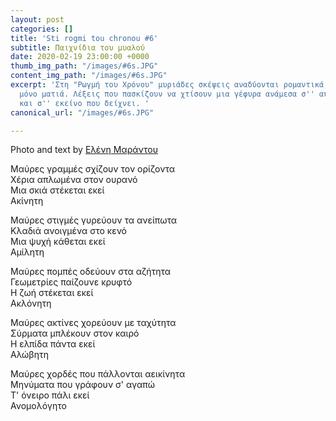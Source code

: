 ```yaml
---
layout: post
categories: []
title: 'Sti rogmi tou chronou #6'
subtitle: Παιχνίδια του μυαλού
date: 2020-02-19 23:00:00 +0000
thumb_img_path: "/images/#6s.JPG"
content_img_path: "/images/#6s.JPG"
excerpt: 'Στη "Ρωγμή του Χρόνου" μυριάδες σκέψεις αναδύονται ρομαντικά, μέσα από μια
  μόνο ματιά. Λέξεις που πασκίζουν να χτίσουν μια γέφυρα ανάμεσα σ'' αυτό που μιλά
  και σ'' εκείνο που δείχνει. '
canonical_url: "/images/#6s.JPG"

---
```

Photo and text by <a href="https://www.facebook.com/nena.mar.9" target="blank">Ελένη Μαράντου</a>

Μαύρες γραμμές σχίζουν τον ορίζοντα  
Χέρια απλωμένα στον ουρανό  
Μια σκιά στέκεται εκεί  
Ακίνητη

Μαύρες στιγμές γυρεύουν τα ανείπωτα  
Κλαδιά ανοιγμένα στο κενό  
Μια ψυχή κάθεται εκεί  
Αμίλητη

Μαύρες πομπές οδεύουν στα αζήτητα  
Γεωμετρίες παίζουνε κρυφτό  
Η ζωή στέκεται εκεί  
Ακλόνητη

Μαύρες ακτίνες χορεύουν με ταχύτητα  
Σύρματα μπλέκουν στον καιρό  
Η ελπίδα πάντα εκεί  
Αλώβητη

Μαύρες χορδές που πάλλονται αεικίνητα  
Μηνύματα που γράφουν σ' αγαπώ  
Τ' όνειρο πάλι εκεί  
Ανομολόγητο